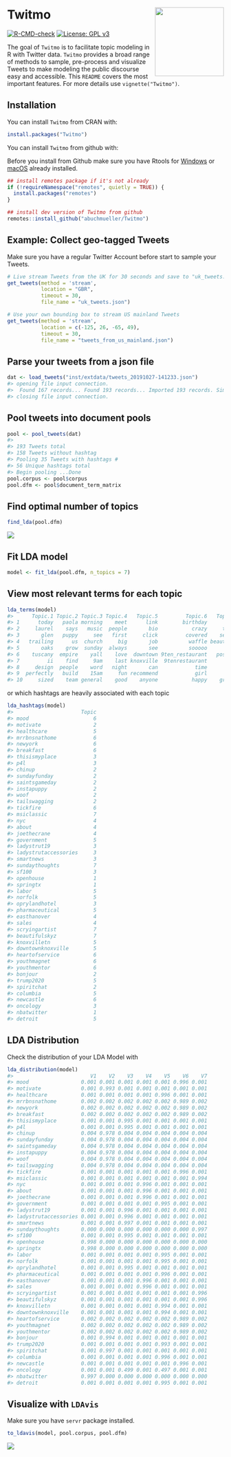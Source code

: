 
# Twitmo <img src="man/figures/hexSticker.png" width="160px" align="right"/>

<!-- badges: start -->

[![R-CMD-check](https://github.com/abuchmueller/Twitmo/workflows/R-CMD-check/badge.svg)](https://github.com/abuchmueller/Twitmo/actions)
[![License: GPL
v3](https://img.shields.io/badge/License-GPLv3-blue.svg)](https://www.gnu.org/licenses/gpl-3.0)

<!-- badges: end -->

The goal of `Twitmo` is to facilitate topic modeling in R with Twitter
data. `Twitmo` provides a broad range of methods to sample, pre-process
and visualize Tweets to make modeling the public discourse easy and
accessible. This `README` covers the most important features. For more
details use `vignette("Twitmo")`.

## Installation

You can install `Twitmo` from CRAN with:

``` r
install.packages("Twitmo")
```

You can install `Twitmo` from github with:

Before you install from Github make sure you have Rtools for
[Windows](https://cran.r-project.org/bin/windows/Rtools/ "Rtools for Windows (CRAN)")
or
[macOS](https://thecoatlessprofessor.com/programming/cpp/r-compiler-tools-for-rcpp-on-macos/ "Rtools for macOS")
already installed.

``` r
## install remotes package if it's not already
if (!requireNamespace("remotes", quietly = TRUE)) {
  install.packages("remotes")
}

## install dev version of Twitmo from github
remotes::install_github("abuchmueller/Twitmo")
```

## Example: Collect geo-tagged Tweets

Make sure you have a regular Twitter Account before start to sample your
Tweets.

``` r
# Live stream Tweets from the UK for 30 seconds and save to "uk_tweets.json" in current working directory
get_tweets(method = 'stream', 
           location = "GBR", 
           timeout = 30, 
           file_name = "uk_tweets.json")

# Use your own bounding box to stream US mainland Tweets
get_tweets(method = 'stream', 
           location = c(-125, 26, -65, 49), 
           timeout = 30,
           file_name = "tweets_from_us_mainland.json")
```

## Parse your tweets from a json file

``` r
dat <- load_tweets("inst/extdata/tweets_20191027-141233.json")
#> opening file input connection.
#>  Found 167 records... Found 193 records... Imported 193 records. Simplifying...
#> closing file input connection.
```

## Pool tweets into document pools

``` r
pool <- pool_tweets(dat)
#> 
#> 193 Tweets total
#> 158 Tweets without hashtag
#> Pooling 35 Tweets with hashtags #
#> 56 Unique hashtags total
#> Begin pooling ...Done
pool.corpus <- pool$corpus
pool.dfm <- pool$document_term_matrix
```

## Find optimal number of topics

``` r
find_lda(pool.dfm)
```

![](man/figures/README-ldatuner-1.png)<!-- -->

## Fit LDA model

``` r
model <- fit_lda(pool.dfm, n_topics = 7)
```

## View most relevant terms for each topic

``` r
lda_terms(model)
#>      Topic.1 Topic.2 Topic.3 Topic.4   Topic.5         Topic.6   Topic.7
#> 1      today   paola morning    meet      link        birthday      life
#> 2     laurel    says   music  people       bio           crazy     today
#> 3       glen   puppy     see   first     click         covered    season
#> 4   trailing      us  church     big       job          waffle beautiful
#> 5       oaks    grow  sunday  always       see          sooooo      like
#> 6    tuscany  empire    yall    love  downtown 9ten_restaurant   posting
#> 7         ii    find     9am    last knoxville  9tenrestaurant      olde
#> 8     design  people    word   night       can            time       end
#> 9  perfectly   build    15am     fun recommend            girl      days
#> 10     sized    team general    good    anyone           happy    grains
```

or which hashtags are heavily associated with each topic

``` r
lda_hashtags(model)
#>                      Topic
#> mood                     6
#> motivate                 2
#> healthcare               5
#> mrrbnsnathome            6
#> newyork                  6
#> breakfast                6
#> thisismyplace            3
#> p4l                      3
#> chinup                   2
#> sundayfunday             2
#> saintsgameday            2
#> instapuppy               2
#> woof                     2
#> tailswagging             2
#> tickfire                 6
#> msiclassic               7
#> nyc                      4
#> about                    4
#> joethecrane              4
#> government               5
#> ladystrut19              3
#> ladystrutaccessories     3
#> smartnews                3
#> sundaythoughts           7
#> sf100                    3
#> openhouse                1
#> springtx                 1
#> labor                    5
#> norfolk                  5
#> oprylandhotel            3
#> pharmaceutical           5
#> easthanover              4
#> sales                    4
#> scryingartist            7
#> beautifulskyz            7
#> knoxvilletn              5
#> downtownknoxville        5
#> heartofservice           6
#> youthmagnet              6
#> youthmentor              6
#> bonjour                  2
#> trump2020                5
#> spiritchat               2
#> columbia                 5
#> newcastle                6
#> oncology                 3
#> nbatwitter               1
#> detroit                  5
```

## LDA Distribution

Check the distribution of your LDA Model with

``` r
lda_distribution(model)
#>                         V1    V2    V3    V4    V5    V6    V7
#> mood                 0.001 0.001 0.001 0.001 0.001 0.996 0.001
#> motivate             0.001 0.993 0.001 0.001 0.001 0.001 0.001
#> healthcare           0.001 0.001 0.001 0.001 0.996 0.001 0.001
#> mrrbnsnathome        0.002 0.002 0.002 0.002 0.002 0.989 0.002
#> newyork              0.002 0.002 0.002 0.002 0.002 0.989 0.002
#> breakfast            0.002 0.002 0.002 0.002 0.002 0.989 0.002
#> thisismyplace        0.001 0.001 0.995 0.001 0.001 0.001 0.001
#> p4l                  0.001 0.001 0.995 0.001 0.001 0.001 0.001
#> chinup               0.004 0.978 0.004 0.004 0.004 0.004 0.004
#> sundayfunday         0.004 0.978 0.004 0.004 0.004 0.004 0.004
#> saintsgameday        0.004 0.978 0.004 0.004 0.004 0.004 0.004
#> instapuppy           0.004 0.978 0.004 0.004 0.004 0.004 0.004
#> woof                 0.004 0.978 0.004 0.004 0.004 0.004 0.004
#> tailswagging         0.004 0.978 0.004 0.004 0.004 0.004 0.004
#> tickfire             0.001 0.001 0.001 0.001 0.001 0.996 0.001
#> msiclassic           0.001 0.001 0.001 0.001 0.001 0.001 0.994
#> nyc                  0.001 0.001 0.001 0.996 0.001 0.001 0.001
#> about                0.001 0.001 0.001 0.996 0.001 0.001 0.001
#> joethecrane          0.001 0.001 0.001 0.996 0.001 0.001 0.001
#> government           0.001 0.001 0.001 0.001 0.995 0.001 0.001
#> ladystrut19          0.001 0.001 0.996 0.001 0.001 0.001 0.001
#> ladystrutaccessories 0.001 0.001 0.996 0.001 0.001 0.001 0.001
#> smartnews            0.001 0.001 0.997 0.001 0.001 0.001 0.001
#> sundaythoughts       0.000 0.000 0.000 0.000 0.000 0.000 0.997
#> sf100                0.001 0.001 0.995 0.001 0.001 0.001 0.001
#> openhouse            0.998 0.000 0.000 0.000 0.000 0.000 0.000
#> springtx             0.998 0.000 0.000 0.000 0.000 0.000 0.000
#> labor                0.001 0.001 0.001 0.001 0.995 0.001 0.001
#> norfolk              0.001 0.001 0.001 0.001 0.995 0.001 0.001
#> oprylandhotel        0.001 0.001 0.995 0.001 0.001 0.001 0.001
#> pharmaceutical       0.001 0.001 0.001 0.001 0.996 0.001 0.001
#> easthanover          0.001 0.001 0.001 0.996 0.001 0.001 0.001
#> sales                0.001 0.001 0.001 0.996 0.001 0.001 0.001
#> scryingartist        0.001 0.001 0.001 0.001 0.001 0.001 0.996
#> beautifulskyz        0.001 0.001 0.001 0.001 0.001 0.001 0.996
#> knoxvilletn          0.001 0.001 0.001 0.001 0.994 0.001 0.001
#> downtownknoxville    0.001 0.001 0.001 0.001 0.994 0.001 0.001
#> heartofservice       0.002 0.002 0.002 0.002 0.002 0.989 0.002
#> youthmagnet          0.002 0.002 0.002 0.002 0.002 0.989 0.002
#> youthmentor          0.002 0.002 0.002 0.002 0.002 0.989 0.002
#> bonjour              0.001 0.994 0.001 0.001 0.001 0.001 0.001
#> trump2020            0.001 0.001 0.001 0.001 0.993 0.001 0.001
#> spiritchat           0.001 0.997 0.001 0.001 0.001 0.001 0.001
#> columbia             0.001 0.001 0.001 0.001 0.996 0.001 0.001
#> newcastle            0.001 0.001 0.001 0.001 0.001 0.996 0.001
#> oncology             0.001 0.001 0.499 0.001 0.497 0.001 0.001
#> nbatwitter           0.997 0.000 0.000 0.000 0.000 0.000 0.000
#> detroit              0.001 0.001 0.001 0.001 0.995 0.001 0.001
```

## Visualize with `LDAvis`

Make sure you have `servr` package installed.

``` r
to_ldavis(model, pool.corpus, pool.dfm)
```

![](man/figures/to_ldavis.png)
